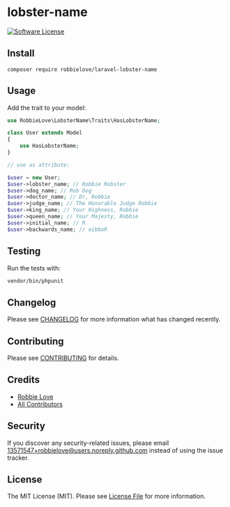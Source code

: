 # lobster-name

[![Software License](https://img.shields.io/badge/license-MIT-brightgreen.svg?style=flat-square)](LICENSE.md)

## Install
`composer require robbielove/laravel-lobster-name`

## Usage
Add the trait to your model:
```php
use RobbieLove\LobsterName\Traits\HasLobsterName;

class User extends Model
{
    use HasLobsterName;
}

// use as attribute:

$user = new User;
$user->lobster_name; // Robbie Robster
$user->dog_name; // Rob Dog
$user->doctor_name; // Dr, Robbie
$user->judge_name; // The Honorable Judge Robbie
$user->king_name; // Your Highness, Robbie
$user->queen_name; // Your Majesty, Robbie
$user->initial_name; // R
$user->backwards_name; // eibboR
```

## Testing
Run the tests with:

``` bash
vendor/bin/phpunit
```

## Changelog
Please see [CHANGELOG](CHANGELOG.md) for more information what has changed recently.

## Contributing
Please see [CONTRIBUTING](CONTRIBUTING.md) for details.

## Credits

- [Robbie Love](https://github.com/robbielove)
- [All Contributors](https://github.com/robbielove/lobster-name/contributors)

## Security
If you discover any security-related issues, please email 13571547+robbielove@users.noreply.github.com instead of using the issue tracker.

## License
The MIT License (MIT). Please see [License File](/LICENSE.md) for more information.